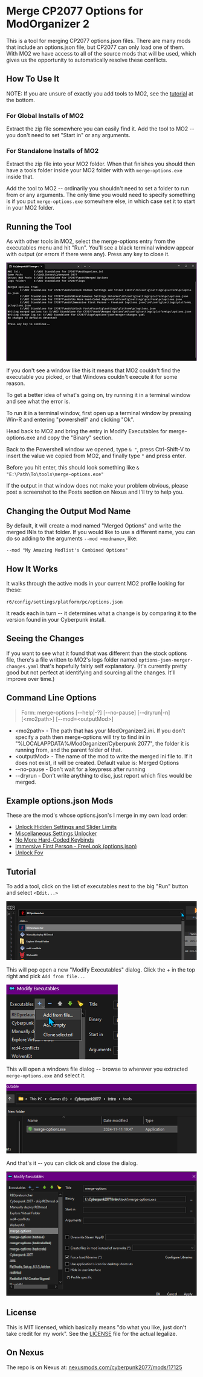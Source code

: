 # Merge CP2077 Options for ModOrganizer 2

This is a tool for merging CP2077 options.json files. There are many mods
that include an options.json file, but CP2077 can only load one of them. 
With MO2 we have access to all of the source mods that will be used, which
gives us the opportunity to automatically resolve these conflicts.

## How To Use It

NOTE: If you are unsure of exactly you add tools to MO2, see the
[tutorial](#tutorial) at the bottom.

### For Global Installs of MO2

Extract the zip file somewhere you can easily find it. Add the tool to MO2 --
you don't need to set "Start in" or any arguments.

### For Standalone Installs of MO2

Extract the zip file into your MO2 folder. When that finishes you should
then have a tools folder inside your MO2 folder with with
`merge-options.exe` inside that.

Add the tool to MO2 -- ordinarily you shouldn't need to set a folder to run
from or any arguments.  The only time you would need to specify something is
if you put `merge-options.exe` somewhere else, in which case set it to start
in your MO2 folder.

## Running the Tool

As with other tools in MO2, select the merge-options entry from the
executables menu and hit "Run".  You'll see a black terminal window appear
with output (or errors if there were any).  Press any key to close it.

![](runtime-output.png)

If you don't see a window like this it means that MO2 couldn't find the
executable you picked, or that Windows couldn't execute it for some reason.


To get a better idea of what's going on, try running it in a terminal window
and see what the error is.

To run it in a terminal window, first open up a terminal window by
pressing Win-R and entering "powershell" and clicking "Ok".

Head back to MO2 and bring the entry in Modify Executables for merge-options.exe and copy the "Binary" section.

Back to the Powershell window we opened, type `& "`, press Ctrl-Shift-V to insert the value we copied from MO2, and finally type `"` and press enter.

Before you hit enter, this should look something like `& "E:\Path\To\tools\merge-options.exe"`

If the output in that window does not make your problem obvious, please post
a screenshot to the Posts section on Nexus and I'll try to help you.


## Changing the Output Mod Name

By default, it will create a mod named "Merged Options" and write the merged
INIs to that folder. If you would like to use a different name, you can do so adding
to the arguments `--mod <modname>`, like:

```
--mod "My Amazing Modlist's Combined Options"
```

## How It Works

It walks through the active mods in your current MO2 profile looking for these:

`r6/config/settings/platform/pc/options.json`

It reads each in turn -- it determines what a change is by comparing it to
the version found in your Cyberpunk install.

## Seeing the Changes

If you want to see what it found that was different than the stock options
file, there's a file written to MO2's logs folder named
`options-json-merger-changes.yaml` that's hopefully fairly self explanatory. 
(It's currently pretty good but not perfect at identifying and sourcing all
the changes. It'll improve over time.)

## Command Line Options

> Form: merge-options [--help|-?] [--no-pause] [--dryrun|-n] [\<mo2path>] [--mod=\<outputMod>]

* \<mo2path> - The path that has your ModOrganizer2.ini. If you don't specify a path then merge-options will try to find ini in "%LOCALAPPDATA%/ModOrganizer/Cyberpunk 2077", the folder it is running from, and the parent folder of that.
* \<outputMod> - The name of the mod to write the merged ini file to. If it does not exist, it will be created. Default value is: Merged Options
* --no-pause - Don't wait for a keypress after running
* --dryrun - Don't write anything to disc, just report which files would be merged.

## Example options.json Mods

These are the mod's whose options.json's I merge in my own load order:

* [Unlock Hidden Settings and Slider Limits](https://www.nexusmods.com/cyberpunk2077/mods/13943)
* [Miscellaneous Settings Unlocker](https://www.nexusmods.com/cyberpunk2077/mods/8124)
* [No More Hard-Coded Keybinds](https://www.nexusmods.com/cyberpunk2077/mods/4008)
* [Immersive First Person - FreeLook (options.json)](https://www.nexusmods.com/cyberpunk2077/mods/2675)
* [Unlock Fov](https://www.nexusmods.com/cyberpunk2077/mods/7989)

## Tutorial

To add a tool, click on the list of executables next to the big "Run" button and select `<Edit...>`

![](edit-executable.png)

This will pop open a new "Modify Executables" dialog. Click the + in the top right and pick `Add from file...`

![](add-from-file.png)

This will open a windows file dialog -- browse to wherever you extracted `merge-options.exe` and select it.

![](pick-tool.png)

And that's it -- you can click ok and close the dialog.

![](added.png)

## License

This is MIT licensed, which basically means "do what you like, just don't
take credit for my work".  See the [LICENSE](LICENSE) file for the actual
legalize.

## On Nexus

The repo is on Nexus at: [nexusmods.com/cyberpunk2077/mods/17125](https://www.nexusmods.com/cyberpunk2077/mods/17125)

